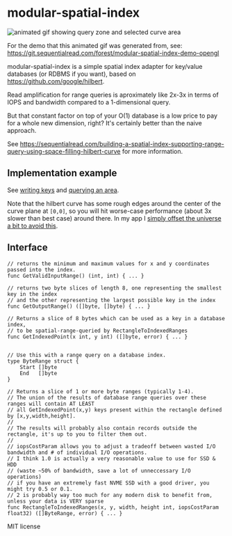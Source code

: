 # modular-spatial-index

![animated gif showing query zone and selected curve area](https://sequentialread.com/content/images/2021/06/hilbert.gif)

For the demo that this animated gif was generated from, see: https://git.sequentialread.com/forest/modular-spatial-index-demo-opengl


modular-spatial-index is a simple spatial index adapter for key/value databases (or RDBMS if you want), based on https://github.com/google/hilbert.

Read amplification for range queries is aproximately like 2x-3x in terms of IOPS and bandwidth compared to a 1-dimensional query.

But that constant factor on top of your O(1) database is a low price to pay for a whole new dimension, right? It's certainly better than the naive approach.

See https://sequentialread.com/building-a-spatial-index-supporting-range-query-using-space-filling-hilbert-curve
for more information.

## Implementation example 

See [writing keys](https://git.sequentialread.com/forest/graffiti-app/src/commit/49d90e3af461f2f07c45a6fda758f5bce55aac19/main.go#L485)
and [querying an area](https://git.sequentialread.com/forest/graffiti-app/src/commit/49d90e3af461f2f07c45a6fda758f5bce55aac19/main.go#L534).

Note that the hilbert curve has some rough edges around the center of the curve plane at `[0,0]`, so you will hit worse-case performance (about 3x slower than best case) around there. In my app I [simply offset the universe a bit to avoid this](https://git.sequentialread.com/forest/graffiti-app/src/commit/49d90e3af461f2f07c45a6fda758f5bce55aac19/main.go#L95).

## Interface 

```
// returns the minimum and maximum values for x and y coordinates passed into the index.
func GetValidInputRange() (int, int) { ... }

// returns two byte slices of length 8, one representing the smallest key in the index 
// and the other representing the largest possible key in the index
func GetOutputRange() ([]byte, []byte) { ... }

// Returns a slice of 8 bytes which can be used as a key in a database index,
// to be spatial-range-queried by RectangleToIndexedRanges
func GetIndexedPoint(x int, y int) ([]byte, error) { ... }


// Use this with a range query on a database index.
type ByteRange struct {
	Start []byte
	End   []byte
}

// Returns a slice of 1 or more byte ranges (typically 1-4).
// The union of the results of database range queries over these ranges will contain AT LEAST
// all GetIndexedPoint(x,y) keys present within the rectangle defined by [x,y,width,height].
//
// The results will probably also contain records outside the rectangle, it's up to you to filter them out.
//
// iopsCostParam allows you to adjust a tradeoff between wasted I/O bandwidth and # of individual I/O operations.
// I think 1.0 is actually a very reasonable value to use for SSD & HDD
// (waste ~50% of bandwidth, save a lot of unneccessary I/O operations)
// if you have an extremely fast NVME SSD with a good driver, you might try 0.5 or 0.1.
// 2 is probably way too much for any modern disk to benefit from, unless your data is VERY sparse
func RectangleToIndexedRanges(x, y, width, height int, iopsCostParam float32) ([]ByteRange, error) { ... }

```



MIT license 